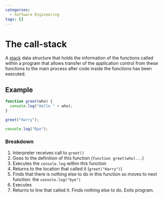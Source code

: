 ```yaml
---
categories:
  - Software Engineering
tags: []
---
```


# The call-stack

A [stack](/Data_Structures/Stacks.md) data structure that holds the information
of the functions called within a program that allows transfer of the application
control from these functions to the main process after code inside the functions
has been executed.

## Example

```js
function greet(who) {
  console.log("Hello " + who);
}

greet("Harry");

console.log("Bye");
```

### Breakdown

1. Interpreter receives call to `greet()`
2. Goes to the definition of this function (`function greet(who)...`)
3. Executes the `console.log` within this function
4. Returns to the location that called it (`greet("Harry")`)
5. Finds that there is nothing else to do in this function so moves to next
   function: the `console.log("bye")`
6. Executes
7. Returns to line that called it. Finds nothing else to do. Exits program.
